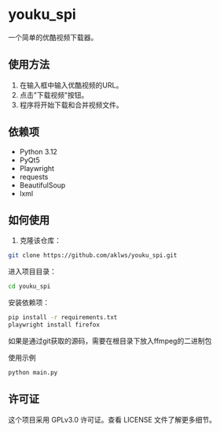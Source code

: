 # youku_spi

一个简单的优酷视频下载器。

## 使用方法

1. 在输入框中输入优酷视频的URL。
2. 点击"下载视频"按钮。
3. 程序将开始下载和合并视频文件。

## 依赖项

- Python 3.12
- PyQt5
- Playwright
- requests
- BeautifulSoup
- lxml

## 如何使用

1. 克隆该仓库：

```bash
git clone https://github.com/aklws/youku_spi.git
```

进入项目目录：
```bash
cd youku_spi
```
安装依赖项：
```bash
pip install -r requirements.txt
playwright install firefox
```
如果是通过git获取的源码，需要在根目录下放入ffmpeg的二进制包

使用示例
```python
python main.py
```

## 许可证
这个项目采用 GPLv3.0 许可证。查看 LICENSE 文件了解更多细节。

